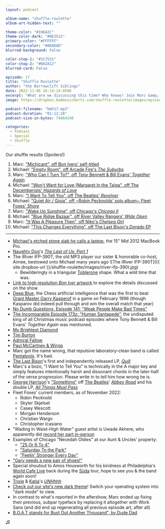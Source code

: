 ```yaml
---
layout: podcast

album-name: "shuffle-roulette"
album-art-hidden-text: ""

theme-color: "#196A2C"
theme-color-dark: "#0E3515"
primary-color: "#FFFFFF"
secondary-color: "#ADADAD"
blurred-background: False

color-stop-1: "#1C7531"
color-stop-2: "#0A2A12"
blurred-card: False

episode: 17
title: "Shuffle Roulette"
author: "the Barrowclift Siblings"
date: 2022-11-06 16:14:14-0500
excerpt: "What are we discussing this time? Who knows! Join Marc &amp; Michael as they click the “Shuffle” button and let fate decide."
image: https://dropbox.badmusichertz.com/shuffle-roulette/images/episode-art.jpg

podcast-filename: "bmh17.mp3"
podcast-duration: "01:12:26"
podcast-size-in-bytes: 74064240

categories:
  - Podcast
  - Special
  - Shuffle
---
```


Our shuffle results (Spoilers!)

1. Marc: ["Michicant", off Bon Ivers' self-titled](https://music.apple.com/us/album/michicant/438685974?i=438685993)
2. Michael: ["Empty Room", off Arcade Fire's *The Suburbs*](https://music.apple.com/us/album/empty-room/1252757950?i=1252758315)
3. Marc: ["Who Can I Turn To?", off Tony Bennett & Bill Evans' *Together Again*](https://music.apple.com/us/album/who-can-i-turn-to/1440772109?i=1440772325)
4. Michael: ["Won't Want for Love (Margaret In the Taiga", off The Decemberists' *Hazards of Love*](https://music.apple.com/us/album/wont-want-for-love-margaret-in-the-taiga/716161854?i=716162445)
5. Marc: ["I Want To Tell You", off The Beatles' *Revolver*](https://music.apple.com/us/album/i-want-to-tell-you-2022-mix/1642995371?i=1642995794)
6. Michael: ["Quiet Air / Gioia", off ~Robin Pecknolds' solo album~ Fleet Foxes' *Shore*](https://music.apple.com/us/album/quiet-air-gioia/1531283696?i=1531283947)
7. Marc: ["Wake Up Sunshine", off Chicago's *Chicago II*](https://music.apple.com/us/album/wake-up-sunshine-steven-wilson-remix/1195661599?i=1195661654)
8. Michael: ["Blue Ridge Bazaar", off River Valley Rangers' *Wide Open*](https://music.apple.com/us/album/blue-ridge-bazaar/1482955357?i=1482955365)
9. Marc: ["It Was A Pleasure Then", off Niko's *Chelsea Girl*](https://music.apple.com/us/album/it-was-a-pleasure-then/1469551646?i=1469551655)
10. Michael: ["This Changes Everything", off The Last Bison's *Dorado* EP](https://music.apple.com/us/album/this-changes-everything/966309509?i=966310090)

-----

* [Michael's etched stone slab he calls a laptop](https://apple-history.com/mbp_retina), the 15" Mid 2012 MacBook Pro.
* [Naughty Dog](https://www.naughtydog.com)'s [*The Last of Us: Part 1*](https://en.wikipedia.org/wiki/The_Last_of_Us_Part_I)
* The iRiver iFP-390T, the old MP3 player our sister & honorable co-host, Aimee, bestowed onto Michael many years ago ![The iRiver iFP-390T]({{ site.dropbox-url }}/shuffle-roulette/images/iriver-ifp-390t.jpg)
  * Bewilderingly in a triangular [Toblerone](https://en.wikipedia.org/wiki/Toblerone) shape. What a wild time that was.
* [Link to high resolution *Bon Iver* artwork](https://dropbox.badmusichertz.com/shuffle-roulette/images/bon-iver.jpg) to explore the details discussed on the show
* [Deep Blue](https://en.wikipedia.org/wiki/Deep_Blue_(chess_computer)), the Chess artificial intelligence that was the first to beat [Grant Master Garry Kasperof](https://en.wikipedia.org/wiki/Garry_Kasparov) in a game on February 1996 (though Kasparov did indeed pull through and win the overall match that year)
* [No Dumb Questions, Episode 141: "Weak People Make Bad Times"](https://www.nodumbquestions.fm/listen/2022/9/15/141-weak-people-make-bad-times)
* [The Incomparable Episode 173z: "Human Santapede"](https://www.theincomparable.com/theincomparable/173z/), the undisputed king of all Christmas music podcast episodes where Tony Bennett & Bill Evans' *Together Again* was mentioned.
* [My Brightest Diamond](https://music.apple.com/us/artist/my-brightest-diamond/174818899)
* [Tim Burton](https://en.wikipedia.org/wiki/Tim_Burton)
* [Admiral Fallow](https://music.apple.com/us/artist/admiral-fallow/367498484)
* [Paul McCartney & Wings](https://music.apple.com/us/artist/paul-mccartney-wings/254653827)
* Marc got the name wrong, that repulsive laboratory-clean band is called [Pentatonix](https://music.apple.com/us/artist/pentatonix/466047278). It's bad.
* [The Last Bison](https://music.apple.com/us/artist/the-last-bison/570615842)'s first and independently released LP, [*Quill*](https://thelastbison.bandcamp.com/album/quill)
* Marc's a bozo, "I Want to Tell You" is technically in the A major key and simply features intentionally harsh and dissonant chords in the later-half of the verse progression. Please write in to tell him how wrong he is.
* [George Harrison](https://music.apple.com/us/artist/george-harrison/255233)'s ["Something"](https://music.apple.com/us/album/something-2019-mix/1474815798?i=1474815801) off [The Beatles](https://music.apple.com/us/artist/the-beatles/136975)' [*Abbey Road*](https://music.apple.com/us/album/abbey-road-2019-mix/1474815798) and his double LP, [*All Things Must Pass*](https://music.apple.com/us/album/all-things-must-pass-50th-anniversary/1570746863)
* Fleet Foxes' current members, as of November 2022:
  * Robin Pecknold
  * Skyler Skjelset
  * Casey Wescott
  * Morgan Henderson
  * Christian Wargo
  * Christopher Icasiano
* "Wading In Waist-High Water" guest artist is Uwade Akhere, who apparently did [record her part in-person](https://www.scribd.com/document/477015939/Fleet-Foxes-Artist-Statement)
* Examples of Chicago "Necedah Oldies" at our Aunt & Uncles' property:
  - ["25 Or 6 To 4"](https://music.apple.com/us/album/25-or-6-to-4-remastered/1109524974?i=1109525790)
  - ["Saturday Tn the Park"](https://music.apple.com/us/album/saturday-in-the-park-remastered/1109527656?i=1109528209)
  - ["Feelin' Stronger Every Day"](https://music.apple.com/us/album/feelin-stronger-every-day/28055301?i=28055330)
* ["Gary needs a new pair of shoes!"](https://www.youtube.com/watch?v=L7S9inImS2k)
* Special shoutout to Amos Housworth for his kindness at Philadelphia's [World Cafe Live](https://worldcafelive.com/) back during the [Süda](https://music.apple.com/us/album/s%C3%BCda/1434243723) tour, hope to see you & the band again soon!
* [Trixie](https://trixiemattel.com) & [Katia](https://welovekatya.com)'s [*UNHhhh*](https://www.youtube.com/watch?v=3NnBs6N__u4&list=PLhgFEi9aNUb2BNrIEecCGXApgeX7Yjwz8)
* [Check out our site's new dark theme](https://badmusichertz.com)! Switch your operating system into "dark mode" to view.
* In contrast to what's reported in the aftershow, Marc ended up fixing their previous, subpar typeface by replacing it altogether with Work Sans (and did end up regenerating all previous episode art, after all)
* [B.O.A.T stands for Bust Out Another Thousand", by Dude Dad](https://www.youtube.com/shorts/jK2cGe2QO50)

♫︎